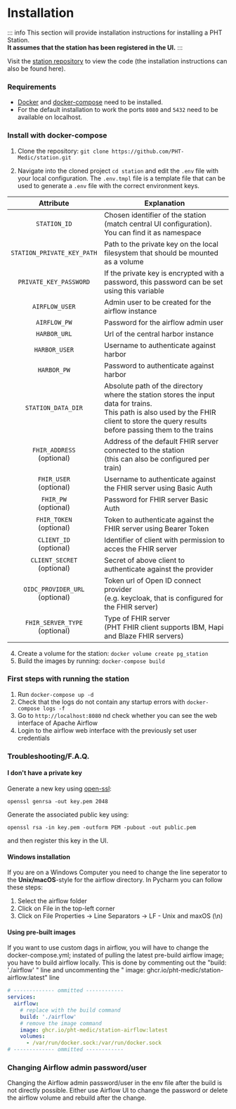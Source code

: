 # Installation

::: info
This section will provide installation instructions for installing a PHT Station.<br>**It assumes that the station has
been registered in the UI.**
:::

Visit the [station repository](https://github.com/PHT-Medic/station) to view the code
(the installation instructions can also be found here).

### Requirements

* [Docker](https://docs.docker.com/get-docker/) and [docker-compose](https://docs.docker.com/compose/install/) need to
  be installed.<br>
* For the default installation to work the ports `8080` and `5432` need to be available on localhost.

### Install with docker-compose

1. Clone the repository: ```git clone https://github.com/PHT-Medic/station.git```

2. Navigate into the cloned project `cd station` and edit the `.env` file with your local configuration. The `.env.tmpl`
   file is a template file that can be used to generate a `.env` file with the correct environment keys.

|             Attribute             | Explanation                                                                                                                                                                                  |
|:---------------------------------:|----------------------------------------------------------------------------------------------------------------------------------------------------------------------------------------------| 
|           `STATION_ID`            | Chosen identifier of the station (match central UI configuration). You can find it as namespace                                                                                              |
|    `STATION_PRIVATE_KEY_PATH`     | Path to the private key on the local filesystem that should be mounted as a volume                                                                                                           |
|      `PRIVATE_KEY_PASSWORD`       | If the private key is encrypted with a password, this password can be set using this variable                                                                                                |
|          `AIRFLOW_USER`           | Admin user to be created for the airflow instance                                                                                                                                            |
|           `AIRFLOW_PW`            | Password for the airflow admin user                                                                                                                                                          |
|           `HARBOR_URL`            | Url of the central harbor instance                                                                                                                                                           |
|           `HARBOR_USER`           | Username to authenticate against harbor                                                                                                                                                      |
|            `HARBOR_PW`            | Password to authenticate against harbor                                                                                                                                                      |
|        `STATION_DATA_DIR`         | Absolute path of the directory where the station stores the input data for trains.<br>This path is also used by the FHIR client to store the query results before passing them to the trains |
|  `FHIR_ADDRESS`<br>(optional)     | Address of the default FHIR server connected to the station <br>(this can also be configured per train)                                                                                      |
|     `FHIR_USER`<br>(optional)     | Username to authenticate against the FHIR server using Basic Auth                                                                                                                            |
|      `FHIR_PW`<br>(optional)      | Password for FHIR server Basic Auth                                                                                                                                                          |
|    `FHIR_TOKEN`<br>(optional)     | Token to authenticate against the FHIR server using Bearer Token                                                                                                                             |
|     `CLIENT_ID`<br>(optional)     | Identifier of client with permission to acces the FHIR server                                                                                                                                |
|   `CLIENT_SECRET`<br>(optional)   | Secret of above client to authenticate against the provider                                                                                                                                  |
| `OIDC_PROVIDER_URL`<br>(optional) | Token url of Open ID connect provider <br>(e.g. keycloak, that is configured for the FHIR server)                                                                                            |
| `FHIR_SERVER_TYPE`<br>(optional)  | Type of FHIR server <br>(PHT FHIR client supports IBM, Hapi and Blaze FHIR servers)                                                                                                          |

4. Create a volume for the station: ```docker volume create pg_station```
5. Build the images by running: ```docker-compose build```

### First steps with running the station

1. Run ```docker-compose up -d```
2. Check that the logs do not contain any startup errors with ```docker-compose logs -f```
3. Go to ```http://localhost:8080``` nd check whether you can see the web interface of Apache Airflow
4. Login to the airflow web interface with the previously set user credentials

### Troubleshooting/F.A.Q.

#### I don't have a private key

Generate a new key using [open-ssl](https://www.openssl.org/):

```shell
openssl genrsa -out key.pem 2048
```

Generate the associated public key using:

```shell
openssl rsa -in key.pem -outform PEM -pubout -out public.pem
```

and then register this key in the UI.

#### Windows installation

If you are on a Windows Computer you need to change the line seperator to the **Unix/macOS**-style for the airflow
directory. In Pycharm you can follow these steps:

1. Select the airflow folder
2. Click on File in the top-left corner
3. Click on File Properties -> Line Separators -> LF - Unix and maxOS (\n)

#### Using pre-built images

If you want to use custom dags in airflow, you will have to change the  docker-compose.yml; instated of pulling the latest pre-build airflow image; you have to build airflow locally. This is done by commenting out the  "build: './airflow' "  line and uncommenting the "  image: ghcr.io/pht-medic/station-airflow:latest"  line 

```yaml
# ------------- ommitted ------------
services:
  airflow:
    # replace with the build command
    build: './airflow'
    # remove the image command
    image: ghcr.io/pht-medic/station-airflow:latest
    volumes:
      - /var/run/docker.sock:/var/run/docker.sock
# ------------- ommitted ------------
```

### Changing Airflow admin password/user

Changing the Airflow admin password/user in the env file after the build is not directly possible. Either use Airflow UI to change the password or delete the airflow volume and rebuild after the change.
